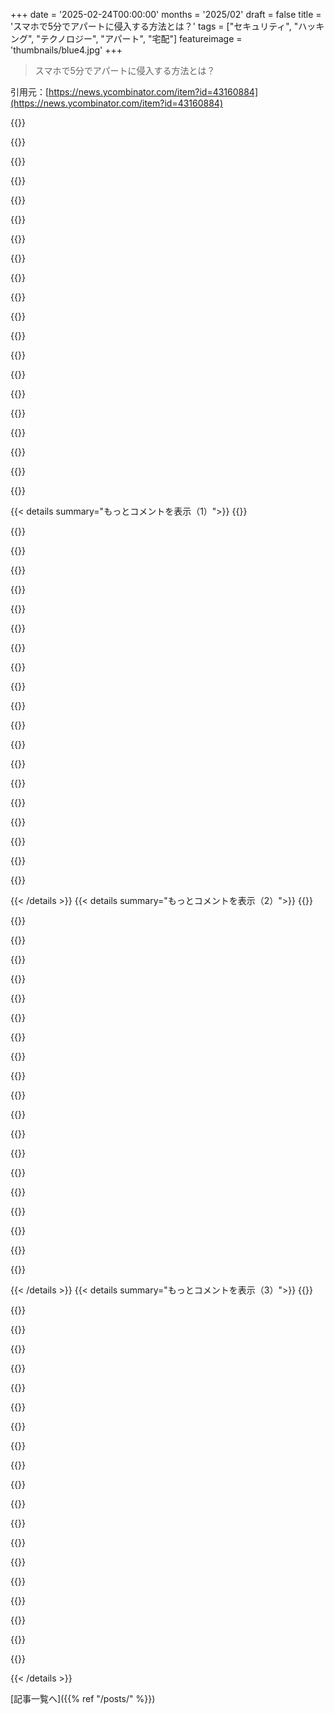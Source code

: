 +++
date = '2025-02-24T00:00:00'
months = '2025/02'
draft = false
title = 'スマホで5分でアパートに侵入する方法とは？'
tags = ["セキュリティ", "ハッキング", "テクノロジー", "アパート", "宅配"]
featureimage = 'thumbnails/blue4.jpg'
+++

> スマホで5分でアパートに侵入する方法とは？

引用元：[https://news.ycombinator.com/item?id=43160884](https://news.ycombinator.com/item?id=43160884)

{{<matomeQuote body="ある gated community に友達を訪ねて行く途中、Amazon の配達員の男と一緒だった。ゲートのアクセスコードがわからなかったけど、彼が”やってみるよ”と言って降りて、パネルの上や下、横を見た後、数字を打ち込んだらゲートが開いた。配達員たちがたくさんの人にアクセスコードを書いて助けてるって話だ。彼は”アパートは最悪だ。大学キャンパスはさらに厄介だ”と言った。" userName="assimpleaspossi" createdAt="2025-02-24T18:16:28" color="#ff33a1">}}

{{<matomeQuote body="＞”大学キャンパスは厄介だ。大学生は賢いと思いきや最悪だ”<br>これは GenZ に対する誤解だ。Millennials や GenX は PC をいじっていたが、GenZ はデバイスが主流なので、カスタマイズやハッキングではなくアプリがそのまま使える。彼らは職場に入っても、思われているほどコンピュータスキルがない。" userName="jeffwask" createdAt="2025-02-24T21:11:20" color="">}}

{{<matomeQuote body="同じことを娘（16）と話してた。高校のプログラミングクラスを嫌うみたいで、知識を共有できないのは残念だけど、好きなことを追求すればいい。ただ、彼女が”コンピュータが嫌いだ”って言って、でも携帯の画面時間は毎日 8 時間超えてるのが気にかかった。今は自動車メカニックの時代に似てる気がする。以前は車を持つと誰でも運転の仕組みがわかっていたが、今はマニュアルを見ないといけない。" userName="ericmcer" createdAt="2025-02-24T22:29:00" color="">}}

{{<matomeQuote body="最近、この動画を見たんだ。昔の車のエンジンは簡単で、今の車は複雑になってる。昔のマニュアルはエンジンの作り方が載ってて、今のは警告ばかりでディーラーに持って行けってだけ。私たちがコンピュータを学んだ時のマニュアルは、本当に詳しかった。" userName="drivers99" createdAt="2025-02-24T23:42:50" color="#785bff">}}

{{<matomeQuote body="昔の車は空間が広くて、エンジンをいじるのが簡単だった。今の車は電子機器が沢山あって、作業スペースがなくてやりにくい。新しい車を触る人は、この配線の混乱に圧倒されるだろう。だけど、今は YouTube やネットがあっていい時代だ。" userName="ultimafan" createdAt="2025-02-25T00:09:05" color="#38d3d3">}}

{{<matomeQuote body="機械作業は得意で、Honda Fit のスパークプラグを替えるために多くの部品を外さなきゃならないって言われた時は、面倒になって車を手放した。" userName="jorts" createdAt="2025-02-25T03:57:21" color="">}}

{{<matomeQuote body="Idk、スペースは十分にありそうだし、サービスモードもあるよ。" userName="iknowstuff" createdAt="2025-02-25T04:01:30" color="">}}

{{<matomeQuote body="子供の頃、兄の TRS-80 Model 100 のマニュアルでコードを学んだんだ。マニュアルには BASIC の完全な文書が載ってて、自分のプログラムを書くために設計されていた。8歳の時、IF や GOTO を越えて配列の理解に成功した時は感動した。" userName="noduerme" createdAt="2025-02-24T23:52:29" color="">}}

{{<matomeQuote body="重要なのは、集中して退屈している時間を持つことだと思う。母が昼寝している間は、家の中を歩き回って古いパーツや何かをいじっていた。ネットもない時代だったから、本を読んだり、試行錯誤をしていた。今でも同じようにソフトウェアでいじっているし、その仕事をしている。" userName="noisy_boy" createdAt="2025-02-25T02:19:00" color="#38d3d3">}}

{{<matomeQuote body="＞”退屈さは学びと創造性の源”<br>" userName="RRWagner" createdAt="2025-02-25T07:32:02" color="">}}

{{<matomeQuote body="道具が必要だよね。80年代に育ったけど、テレビ見ちゃダメで、ゲームも家にはなかったから友達の家でしかNintendoを知らなかった。BASICやPascalをやってたけど、教育的だって言わないと親にダメって言われたし、家のパソコンは一日一時間だけ。そんな中、限られた資源で楽しさを見出す力が大事だよね。" userName="noduerme" createdAt="2025-02-25T10:45:55" color="#785bff">}}

{{<matomeQuote body="古い車の整備マニュアルは手に入りやすいから、やり方は分かるよ。今の車でもマニュアルはあるけど、値段が高いし、特別な機器が必要だったりするんだ。" userName="giantg2" createdAt="2025-02-25T02:05:26" color="">}}

{{<matomeQuote body="最近はマニュアルがデジタルサブスクリプションに変わってたりするから、手に入らないこともあるね。幸運にも近くの図書館ではデジタルアクセスができて便利だよ。" userName="Terr_" createdAt="2025-02-25T03:28:30" color="">}}

{{<matomeQuote body="Haynesが昔のマニュアルをやめちゃったのには驚いた。以前は所有する車ごとにマニュアルがあったから。" userName="jeffwask" createdAt="2025-02-25T14:54:06" color="">}}

{{<matomeQuote body="最近の車は触る必要がないから、みんな自分で整備できるスキルが落ちてるんだ。でも、昔の車はシンプルで、修理も簡単だったよね。コンピュータは今の方が誰でも簡単に使えて、色々なアプリを簡単に作れる時代だってのが面白い。" userName="noduerme" createdAt="2025-02-24T23:48:36" color="#ff5c5c">}}

{{<matomeQuote body="今はもうオートマニュアルにそんな技術的情報は載ってないから、時代が変わったよ。" userName="seplox" createdAt="2025-02-24T23:55:09" color="">}}

{{<matomeQuote body="ある世代だけが電子レンジの時間設定ができるってジョークを見た。親はできなかったし、今の子供たちもできないんだよ。" userName="freddie_mercury" createdAt="2025-02-24T23:18:58" color="">}}

{{<matomeQuote body="昔の世代が子供たちがコンピュータに詳しいと誤解しちゃってるのは面白い。要は自信から能力を判断してるってこと。今の子はデバイスが使いやすくて、自分で高等技術ができるほどじゃないんだよね。" userName="Terr_" createdAt="2025-02-24T23:51:53" color="">}}

{{<matomeQuote body="最近の学生たちはファイルの保存場所すら理解できてないみたい。GUIでのことだけでも、タブレットやスマホばかり使ってたら分からないよね。" userName="jhbadger" createdAt="2025-02-25T00:34:54" color="#45d325">}}

{{<matomeQuote body="この業界には理解できない人が多いのが残念。サーバーにssh接続すらできない学生がいるし、本当に残念だと思う。" userName="DaSHacka" createdAt="2025-02-25T11:17:49" color="#785bff">}}

{{< details summary="もっとコメントを表示（1）">}}
{{<matomeQuote body="GenZは、何かちょっと面白いことをコンピュータでやろうとすると、退学や警察沙汰になっちゃう時代に育ったんだよね。俺が子供の頃にやってたことは、今だったら絶対に許されないだろうな。" userName="roughly" createdAt="2025-02-25T01:07:33" color="">}}

{{<matomeQuote body="そうだけど、PCゲームは今でも大人気で、俺の世代がコンピュータに入るきっかけになった部分はあるんだ。俺の甥は、スマホやタブレットのゲームから、ゲーミングPCに移行して、今では技術に関する本を読んだりしてるよ。" userName="RajT88" createdAt="2025-02-24T21:35:55" color="">}}

{{<matomeQuote body="今は、Steamでボタンを押すだけでゲームがインストールされるから、昔みたいに設定することはなくなってるよね。サウンドブラスターのIRQを設定するなんて、今はもうやらないし。" userName="blueflow" createdAt="2025-02-24T21:45:13" color="">}}

{{<matomeQuote body="確かに昔とは違うけど、悪化しているわけではないと思う。今はIRQの解決スキルやhimem.sysの知識は使わないけど、GenZの子たちがMinecraftのMODとかで素晴らしいことをするのを見て、昔のQuakeのMODを思い出すよ。" userName="mardef" createdAt="2025-02-24T21:59:40" color="#38d3d3">}}

{{<matomeQuote body="昔は、PCでゲームをするためには自分でPCを組み立てるところから始めたもんだよね。" userName="neuralRiot" createdAt="2025-02-24T22:06:46" color="">}}

{{<matomeQuote body="高校で働いてる知り合いが言うには、平均的なスキルレベルは、USBメモリにドキュメントを保存するのに苦労するレベルらしい。Xboxの電源を入れるのはできても、Linuxを使ったことがあるのはたった一人なんだって。昔は、コンピュータを持ってた子はみんなハードドライブをデフラグしたり、Windowsをインストールしたりしてた。" userName="amatecha" createdAt="2025-02-24T22:11:02" color="#ff5c5c">}}

{{<matomeQuote body="最近の書き置きって、キーボードの下に隠してるみたいなもんだよね。郵便配達や新聞配達のためのユニバーサルアクセスキーがあって、新聞配達のアルバイトになれば、建物に無理なくアクセスできるっていうのが現実さ。結局、鍵なんてオーナーが安心感を持つためのものに過ぎないんだよ。" userName="lynx97" createdAt="2025-02-24T22:17:37" color="">}}

{{<matomeQuote body="キーパッドの摩耗具合を見るのがいいかもね。摩耗したキーがコードの可能性が高い。昔は、空き巣警報が電話会社に電話してたけど、今はWi-Fiや携帯電話で警報が鳴る時代だよね。" userName="WalterBright" createdAt="2025-02-24T21:05:35" color="">}}

{{<matomeQuote body="おたくの警報って実際に「警報」が鳴るの？警報が鳴っても最初に電話をかけないとダメなシステムなら問題だよね。イギリスでは警報が鳴るのが基本で、警察を呼ぶためには追加料金が必要なんだ。" userName="mattlondon" createdAt="2025-02-24T23:36:32" color="">}}

{{<matomeQuote body="俺のロンドンのエリアでは、泥棒なんてほとんどいない。価値あるものを持ってる人は、少なくとも週の半分は家で働いてるし、実際の家に入るリスクを犯すよりも、薬や詐欺、犯罪から簡単にお金を稼ぐ方がいいからね。" userName="walthamstow" createdAt="2025-02-25T05:35:05" color="#ff5733">}}

{{<matomeQuote body="＞これらの日々、警報は...<br>そして泥棒は斧の代わりにRFジャマーを使うんだよ。" userName="bell-cot" createdAt="2025-02-24T21:26:15" color="">}}

{{<matomeQuote body="＞キーの磨耗を調べればいいと思うな。<br>磨耗しているキー（または光っているキー）がコードのやつだよ。でも、順序はわからないね。" userName="kleiba" createdAt="2025-02-25T08:52:52" color="">}}

{{<matomeQuote body="仕事で使うドアがあって、バッジリーダーとシンプルロックがあるんだけど、そこでバッジアクセスできない。<br>でも、誰かが小さい数字でそのシンプルロックのコードを書いてくれたんだ。<br>他のロックはデフォルトコードを使ってるし、全体が安全だけど、好奇心旺盛な人を防ぐためのものなんだ。" userName="wildzzz" createdAt="2025-02-24T19:02:09" color="#ff5c5c">}}

{{<matomeQuote body="＞全体が安全だって言ったけど、<br>それとこの記事を見て、ほんとうにそう思ってるの？" userName="atlanticaccent" createdAt="2025-02-24T19:41:05" color="">}}

{{<matomeQuote body="メンテナンスの制服着て梯子持ってる人がいれば、過剰に助けてくれる被害者を利用して入る方法はあるよね。" userName="organsnyder" createdAt="2025-02-24T21:39:28" color="">}}

{{<matomeQuote body="フロリダの高級カントリークラブに住んでる両親がいるけど、そのゲートセキュリティは笑える。<br>家ごとに4桁コードが配られるけど、1000以上2000未満のコードならだいたい通じちゃう。" userName="_fat_santa" createdAt="2025-02-24T18:46:53" color="">}}

{{<matomeQuote body="彼女がいる高級ゲート付きコミュニティは、HOAが週に一度ゲートコードを変えてるんだ。<br>でも、これは逆効果で、テイルゲーティングが普通になっちゃってるんだ。" userName="jimt1234" createdAt="2025-02-24T19:00:22" color="#ff5c5c">}}

{{<matomeQuote body="見たことあるゲート付きコミュニティやアパートは、警備員がいて、住民を認識してるサブセットがほとんどなんだ。" userName="reaperman" createdAt="2025-02-24T21:29:16" color="#ff33a1">}}

{{<matomeQuote body="彼女のコミュニティはガードがいないけど、すごく高飛車なんだ。<br>以前はハロウィンに年一回のコード変更をしてたんだ。サービススタッフがトリックオアトリートで子供を連れてくることに不満があったからね。" userName="jimt1234" createdAt="2025-02-24T22:09:03" color="">}}

{{<matomeQuote body="配達ドライバーは、そういうコードを載せた本持ってるんじゃないかな。<br>HOAが配達会社に「これがコードだよ」と伝えるみたいに。" userName="AutistiCoder" createdAt="2025-02-24T20:54:46" color="">}}


{{< /details >}}
{{< details summary="もっとコメントを表示（2）">}}
{{<matomeQuote body="＞これらの脆弱なシステムは、デフォルトパスワードを変更するという製造業者の推奨に従っていないんだってね。これに関しては、製造業者が使用前に非デフォルトの安全なパスワードを義務付けるべきだよ。" userName="bgirard" createdAt="2025-02-24T16:19:08" color="#ff33a1">}}

{{<matomeQuote body="親や祖父母のモデムやルーターにはそれぞれユニークなパスワードが底に印刷されてるから、この状況には理由がないよね。" userName="pavel_lishin" createdAt="2025-02-24T16:25:07" color="">}}

{{<matomeQuote body="彼らのルーターがこの機能を持つのは、インターネットプロバイダーが自分たちで帯域幅を支払うからだよ。もし一般的なインターネットプランが課金制だったら、まだ非ユニークなパスワードで出荷されるだろうね。" userName="robbiewxyz" createdAt="2025-02-24T19:35:56" color="">}}

{{<matomeQuote body="いや、それは顧客サポートの問い合わせを減らすためだよ。特にISPの場合、トラックを呼ぶことになるとめちゃくちゃ高くつくから。" userName="schnable" createdAt="2025-02-25T15:03:47" color="">}}

{{<matomeQuote body="EUでは、それが法律なんだよね。" userName="jonathantf2" createdAt="2025-02-25T19:43:24" color="">}}

{{<matomeQuote body="奇妙なことに、デフォルトのユニークパスワードは通常、単語+単語+数字3つの形式なんだ。モデルを調べればその単語リストは簡単に見つかるから、ブートフォースも楽なんだよ。だから、やっぱり変更した方がいいか、もっと大きなキー空間のパスワードを提供すべきだよ。" userName="prophesi" createdAt="2025-02-24T16:44:45" color="#785bff">}}

{{<matomeQuote body="ドイツのFritzboxルーター（ここで最も一般的な非ISPルーターで、実際にかなり優秀）では、完全にランダムなパスワードが設定されてるよ。" userName="Semaphor" createdAt="2025-02-24T19:41:39" color="#ff5733">}}

{{<matomeQuote body="ルーマニアではルーターにランダムなパスワードが付いてくるよ。" userName="jack_pp" createdAt="2025-02-24T17:07:12" color="#ff33a1">}}

{{<matomeQuote body="function generatePassword() {<br>  // ルーマニアの規制に準拠<br>  return ”gaGc52eP”；<br>}" userName="yesthis" createdAt="2025-02-24T17:19:20" color="">}}

{{<matomeQuote body="ジョークだと思うけど、HNのフォーマットが一行の改行を無視するだけだよ。" userName="pc86" createdAt="2025-02-24T17:41:59" color="">}}

{{<matomeQuote body="HNではスペースを使ってコードフォーマットできるんだよ。<br>    int foo()<br>    {<br>       bar();<br>    }" userName="inetknght" createdAt="2025-02-25T02:53:09" color="">}}

{{<matomeQuote body="そうだね！でも管理者パスワードは超重要だよ。たいてい簡単で、WiFiにデバイスを追加するためには必要だ。実際の危険は、管理者が何をできるかにあるんだよね。" userName="prophesi" createdAt="2025-02-25T06:55:08" color="#45d325">}}

{{<matomeQuote body="そういえば、短期滞在の場所にはデフォルトのユニークなWiFiパスワードがあることが多いよね。スマホやノートPCで入力するのは面倒なんだけど、ラベルのOCR読み取りで自動入力できないかな？" userName="nottorp" createdAt="2025-02-24T16:32:51" color="">}}

{{<matomeQuote body="＞デフォルトのユニークなWiFiパスワードがあることが多いよね。スマホやノートPCで入力するのは面倒なんだけど、ラベルのOCR読み取りで自動入力できないかな？<br>簡単にできるよ、iOSなら驚かないけど、Androidでもできると思う。<br>パスワードフィールドをタップして、ポップアップからオートフィルを選んで、テキストをスキャンをタップするだけ。" userName="happyopossum" createdAt="2025-02-24T16:46:03" color="#785bff">}}

{{<matomeQuote body="ちょっと脱線だけど、iOSのWiFiパスワードの共有ってとても使いやすいよね。" userName="lostlogin" createdAt="2025-02-24T17:14:44" color="">}}

{{<matomeQuote body="iOSではどうやってやるの？<br>Androidでは、ユーザーAが接続しているWiFiをタップしてQRコードを取得し、ユーザーBがWiFi QRコードをスキャンするアイコンをタップするだけなんだ。" userName="bildung" createdAt="2025-02-24T17:47:43" color="">}}

{{<matomeQuote body="iOSでは、ゲストが接続を試みると、連絡先リストにいる人がパスワード共有の促しを受けるんだ。友達が来たときはすごく簡単だよ。他のネットワークを共有する場合もAndroidの流れに似てるよ：<br>* PasswordsアプリのWi-Fiに行く<br>* 共有したいWiFiネットワークを選択<br>* ネットワークのQRコードを共有" userName="arjie" createdAt="2025-02-24T18:07:54" color="#ff5c5c">}}

{{<matomeQuote body="田舎の宿やB&Bには複雑なパスワードがあることが多くて、確かにオーバーキルかもね。デフォルトのものも多いだろうし、そんな難しいのじゃなくてシンプルなものでも大丈夫だと思うけど。" userName="ghaff" createdAt="2025-02-24T16:36:04" color="">}}

{{<matomeQuote body="QRコードってどう？" userName="axus" createdAt="2025-02-24T16:38:00" color="">}}

{{<matomeQuote body="＞「QRコードってどう？」<br>8年前に設置されたルーターのラベルをどうやって変えるの？特に、貸し出したいと思ってる木の中のキャビンのオーナーは、テクニカルなことには興味ないだろうから。<br>確かに、複雑なパスワードもデフォルトだよ。ルーターの裏にそのパスワードが印刷されているのを見つけるだろうね。" userName="nottorp" createdAt="2025-02-24T16:43:24" color="">}}


{{< /details >}}
{{< details summary="もっとコメントを表示（3）">}}
{{<matomeQuote body="WiFiのQRコード標準があって、ネットワーク名や認証情報を渡すのに使えるよ。誰でも生成できるアプリもあるよ：<a href=”https://www.qr-code-generator.com/solutions/wifi-qr-code/”>https://www.qr-code-generator.com/solutions/wifi-qr-code/</a><br>ほとんどのスマホはこの標準を認識できて、カメラアプリで使えるよ。" userName="dghlsakjg" createdAt="2025-02-24T16:58:32" color="#45d325">}}

{{<matomeQuote body="うちではゲスト用にこれ使ってたよ。<a href=”https://qifi.org/”>https://qifi.org/</a>" userName="wrs" createdAt="2025-02-24T16:45:58" color="#ff5733">}}

{{<matomeQuote body="あー、これは素敵だね！今後の旅行でホストに教えなきゃ。" userName="nottorp" createdAt="2025-02-24T16:50:17" color="">}}

{{<matomeQuote body="数日前に親戚の家に行った時にも見たけど、簡単にできるのに思いつかなかったな。" userName="jajko" createdAt="2025-02-24T16:44:40" color="">}}

{{<matomeQuote body="家にWiFiのQRコードを額に入れて飾ってるよ。壁の写真みたいに見える。" userName="datadrivenangel" createdAt="2025-02-24T17:00:08" color="">}}

{{<matomeQuote body="QRコードを生成して印刷できるよ。結構いい解決策だね。" userName="rbalicki" createdAt="2025-02-24T21:48:40" color="">}}

{{<matomeQuote body="google lensesでOCRしてコピー＆ペーストできるよ。" userName="gryn" createdAt="2025-02-24T21:46:02" color="">}}

{{<matomeQuote body="Viscountのセキュリティはすごく悪いよ。トロントに住んでた時、Infrared fobでアクセスコントロールしてたけど、TVのリモコン並みで全然安全じゃなかった。攻撃者が近くでIR受信機使って、みんなのfobコード集められちゃうから、すぐに引っ越したよ。" userName="psobot" createdAt="2025-02-24T16:23:22" color="#ff5c5c">}}

{{<matomeQuote body="30年前の話だから、今は変わってるかもしれないけど、トロントで建物に入る時は、電話帳から苗字を選んで“ピザの配達”って言ったら95％の確率でドアを開けてもらえた。" userName="prometheus76" createdAt="2025-02-24T16:33:51" color="#ff33a1">}}

{{<matomeQuote body="伝道師は偽善者だよね。“ピザ屋です”って言って実は魔法の下着を売ってるって嘘つきだよ。" userName="nosioptar" createdAt="2025-02-24T16:52:15" color="">}}

{{<matomeQuote body="＞“עֵ֥ד”と“בְרֵעֲךָ֖”の解釈に依存するね。あの戒律がどこまで嘘をつくことを戒めているのかは人それぞれだし、一冊の本がすべて道徳の基準になるかって疑問もある。結局は、自分の信じる道徳と他人を比較するのが面白いんだよね。" userName="roguecoder" createdAt="2025-02-24T18:42:26" color="">}}

{{<matomeQuote body="レビ記19:11はその問題を回避してるよ。“盗んではいけない。嘘をついてはいけない。”っていう内容。" userName="reaperman" createdAt="2025-02-24T21:34:22" color="">}}

{{<matomeQuote body="この場合、転向しようとしてる人のためじゃなくて、転向させる側の利益のためだよ。" userName="pavel_lishin" createdAt="2025-02-24T17:44:52" color="">}}

{{<matomeQuote body="そうだね。拒絶されることがポイントで、外の世界との隔たりを強める効果があるよ。" userName="spankalee" createdAt="2025-02-24T17:52:00" color="#38d3d3">}}

{{<matomeQuote body="自分はもうMormonじゃないけど、ミッション中に何人かをバプテスマしたことがある。ドアをノックして見つけた人が多かったよ。今から30年前の話だけど。" userName="prometheus76" createdAt="2025-02-24T20:21:46" color="">}}

{{<matomeQuote body="自分の経験上、あまり英語を話さない人が多いね。" userName="prometheus76" createdAt="2025-02-24T16:47:54" color="">}}

{{<matomeQuote body="特に擁護するつもりはないけど、あなたの想像する強盗像は実際にはかなり複雑すぎると思うよ。" userName="ghaff" createdAt="2025-02-24T16:33:10" color="">}}

{{<matomeQuote body="まさに。この記事は『アパートビルに入るための難解な方法を見つけた』が適切なタイトル。石を使った方がよっぽど早いよ。" userName="reaperducer" createdAt="2025-02-24T17:00:26" color="#45d325">}}

{{<matomeQuote body="こっちの方法の方が絶対良いね。怪しまれないし、痕跡も残らないから！" userName="badgersnake" createdAt="2025-02-24T17:06:29" color="#45d325">}}

{{<matomeQuote body="公平に言うと、その『施錠されたドア』は強盗を防ぐためじゃなくて、ホームレスや薬物使用者、火を付ける子供を防ぐためみたいだよ。" userName="Neonlicht" createdAt="2025-02-24T20:43:30" color="">}}


{{< /details >}}


[記事一覧へ]({{% ref "/posts/" %}})
